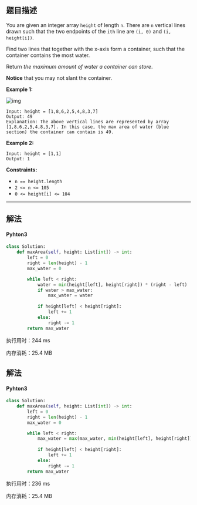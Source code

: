 ## 题目描述

You are given an integer array `height` of length `n`. There are `n` vertical lines drawn such that the two endpoints of the `ith` line are `(i, 0)` and `(i, height[i])`.

Find two lines that together with the x-axis form a container, such that the container contains the most water.

Return *the maximum amount of water a container can store*.

**Notice** that you may not slant the container.

 

**Example 1:**

![img](https://s3-lc-upload.s3.amazonaws.com/uploads/2018/07/17/question_11.jpg)

```
Input: height = [1,8,6,2,5,4,8,3,7]
Output: 49
Explanation: The above vertical lines are represented by array [1,8,6,2,5,4,8,3,7]. In this case, the max area of water (blue section) the container can contain is 49.
```

**Example 2:**

```
Input: height = [1,1]
Output: 1
```

 

**Constraints:**

- `n == height.length`
- `2 <= n <= 105`
- `0 <= height[i] <= 104`

------

## 解法

#### Pyhton3

```python
class Solution:
    def maxArea(self, height: List[int]) -> int:
        left = 0
        right = len(height) - 1
        max_water = 0

        while left < right:
            water = min(height[left], height[right]) * (right - left)
            if water > max_water:
                max_water = water
            
            if height[left] < height[right]:
                left += 1
            else:
                right -= 1
        return max_water
```

执行用时：244 ms

内存消耗：25.4 MB

## 解法

#### Pyhton3

```python
class Solution:
    def maxArea(self, height: List[int]) -> int:
        left = 0
        right = len(height) - 1
        max_water = 0

        while left < right:
            max_water = max(max_water, min(height[left], height[right]) * (right - left))
            
            if height[left] < height[right]:
                left += 1
            else:
                right -= 1
        return max_water
```

执行用时：236 ms

内存消耗：25.4 MB
